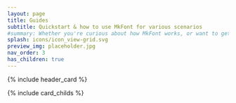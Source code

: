 ```yaml
---
layout: page
title: Guides
subtitle: Quickstart & how to use MkFont for various scenarios
#summary: Whether you're curious about how MkFont works, or want to get something done quick, these guides are for you.
splash: icons/icon_view-grid.svg
preview_img: placeholder.jpg
nav_order: 3
has_children: true
---
```


{% include header_card %}

{% include card_childs %}
